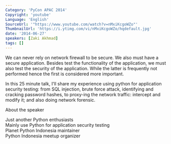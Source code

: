 ```yaml
---
Category: 'PyCon APAC 2014'
Copyright: 'youtube'
Language: 'English'
SourceUrl: '"https://www.youtube.com/watch?v=nMxiKcgoWZo"'
ThumbnailUrl: 'https://i.ytimg.com/vi/nMxiKcgoWZo/hqdefault.jpg'
date: '2014-06-27'
speakers: [Zaki Akhmad]
tags: []
---
```

We can never rely on network firewall to be secure. We also must have a secure application. Besides test the functionality of the application, we must also test the security of the application. While the latter is frequently not performed hence the first is considered more important.

In this 25 minute talk, I'll share my experience using python for application security testing: from SQL injection, brute force attack, identifying and cracking password hashes, to proxy-ing the network traffic: intercept and modify it; and also doing network forensic.


About the speaker

Just another Python enthusiasts  
Mainly use Python for application security testing  
Planet Python Indonesia maintainer  
Python Indonesia meetup organizer  